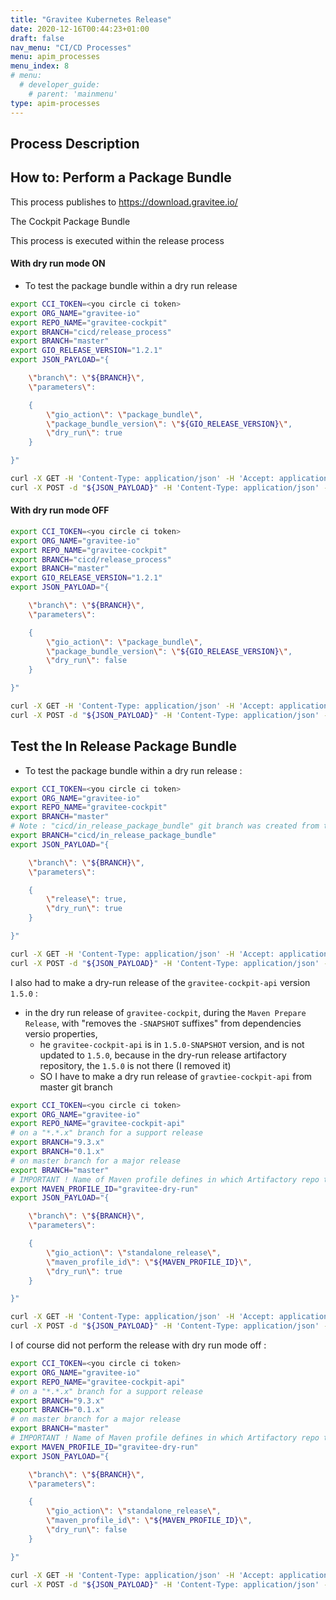 ```yaml
---
title: "Gravitee Kubernetes Release"
date: 2020-12-16T00:44:23+01:00
draft: false
nav_menu: "CI/CD Processes"
menu: apim_processes
menu_index: 8
# menu:
  # developer_guide:
    # parent: 'mainmenu'
type: apim-processes
---
```


## Process Description


## How to: Perform a Package Bundle

This process publishes to https://download.gravitee.io/

The Cockpit Package Bundle

This process is executed within the release process

#### With dry run mode ON

* To test the package bundle within a dry run release

```bash
export CCI_TOKEN=<you circle ci token>
export ORG_NAME="gravitee-io"
export REPO_NAME="gravitee-cockpit"
export BRANCH="cicd/release_process"
export BRANCH="master"
export GIO_RELEASE_VERSION="1.2.1"
export JSON_PAYLOAD="{

    \"branch\": \"${BRANCH}\",
    \"parameters\":

    {
        \"gio_action\": \"package_bundle\",
        \"package_bundle_version\": \"${GIO_RELEASE_VERSION}\",
        \"dry_run\": true
    }

}"

curl -X GET -H 'Content-Type: application/json' -H 'Accept: application/json' -H "Circle-Token: ${CCI_TOKEN}" https://circleci.com/api/v2/me | jq .
curl -X POST -d "${JSON_PAYLOAD}" -H 'Content-Type: application/json' -H 'Accept: application/json' -H "Circle-Token: ${CCI_TOKEN}" https://circleci.com/api/v2/project/gh/${ORG_NAME}/${REPO_NAME}/pipeline | jq .
```

#### With dry run mode OFF

```bash
export CCI_TOKEN=<you circle ci token>
export ORG_NAME="gravitee-io"
export REPO_NAME="gravitee-cockpit"
export BRANCH="cicd/release_process"
export BRANCH="master"
export GIO_RELEASE_VERSION="1.2.1"
export JSON_PAYLOAD="{

    \"branch\": \"${BRANCH}\",
    \"parameters\":

    {
        \"gio_action\": \"package_bundle\",
        \"package_bundle_version\": \"${GIO_RELEASE_VERSION}\",
        \"dry_run\": false
    }

}"

curl -X GET -H 'Content-Type: application/json' -H 'Accept: application/json' -H "Circle-Token: ${CCI_TOKEN}" https://circleci.com/api/v2/me | jq .
curl -X POST -d "${JSON_PAYLOAD}" -H 'Content-Type: application/json' -H 'Accept: application/json' -H "Circle-Token: ${CCI_TOKEN}" https://circleci.com/api/v2/project/gh/${ORG_NAME}/${REPO_NAME}/pipeline | jq .
```


## Test the In Release Package Bundle

* To test the package bundle within a dry run release :

```bash
export CCI_TOKEN=<you circle ci token>
export ORG_NAME="gravitee-io"
export REPO_NAME="gravitee-cockpit"
export BRANCH="master"
# Note : "cicd/in_release_package_bundle" git branch was created from the master git branch
export BRANCH="cicd/in_release_package_bundle"
export JSON_PAYLOAD="{

    \"branch\": \"${BRANCH}\",
    \"parameters\":

    {
        \"release\": true,
        \"dry_run\": true
    }

}"

curl -X GET -H 'Content-Type: application/json' -H 'Accept: application/json' -H "Circle-Token: ${CCI_TOKEN}" https://circleci.com/api/v2/me | jq .
curl -X POST -d "${JSON_PAYLOAD}" -H 'Content-Type: application/json' -H 'Accept: application/json' -H "Circle-Token: ${CCI_TOKEN}" https://circleci.com/api/v2/project/gh/${ORG_NAME}/${REPO_NAME}/pipeline | jq .
```


I also had to make a dry-run release of the `gravitee-cockpit-api` version `1.5.0` :
* in the dry run release of `gravitee-cockpit`, during the `Maven Prepare Release`, with "removes the `-SNAPSHOT` suffixes" from dependencies versio properties,
  * he `gravitee-cockpit-api` is in `1.5.0-SNAPSHOT` version, and is not updated to `1.5.0`, because in the dry-run release artifactory repository, the `1.5.0` is not there (I removed it)
  * SO I have to make a dry run release of `gravtiee-cockpit-api` from master git branch


```bash
export CCI_TOKEN=<you circle ci token>
export ORG_NAME="gravitee-io"
export REPO_NAME="gravitee-cockpit-api"
# on a "*.*.x" branch for a support release
export BRANCH="9.3.x"
export BRANCH="0.1.x"
# on master branch for a major release
export BRANCH="master"
# IMPORTANT ! Name of Maven profile defines in which Artifactory repo the mvn deploys sends
export MAVEN_PROFILE_ID="gravitee-dry-run"
export JSON_PAYLOAD="{

    \"branch\": \"${BRANCH}\",
    \"parameters\":

    {
        \"gio_action\": \"standalone_release\",
        \"maven_profile_id\": \"${MAVEN_PROFILE_ID}\",
        \"dry_run\": true
    }

}"

curl -X GET -H 'Content-Type: application/json' -H 'Accept: application/json' -H "Circle-Token: ${CCI_TOKEN}" https://circleci.com/api/v2/me | jq .
curl -X POST -d "${JSON_PAYLOAD}" -H 'Content-Type: application/json' -H 'Accept: application/json' -H "Circle-Token: ${CCI_TOKEN}" https://circleci.com/api/v2/project/gh/${ORG_NAME}/${REPO_NAME}/pipeline | jq .
```


I of course did not perform the release with dry run mode off :

```bash
export CCI_TOKEN=<you circle ci token>
export ORG_NAME="gravitee-io"
export REPO_NAME="gravitee-cockpit-api"
# on a "*.*.x" branch for a support release
export BRANCH="9.3.x"
export BRANCH="0.1.x"
# on master branch for a major release
export BRANCH="master"
# IMPORTANT ! Name of Maven profile defines in which Artifactory repo the mvn deploys sends
export MAVEN_PROFILE_ID="gravitee-dry-run"
export JSON_PAYLOAD="{

    \"branch\": \"${BRANCH}\",
    \"parameters\":

    {
        \"gio_action\": \"standalone_release\",
        \"maven_profile_id\": \"${MAVEN_PROFILE_ID}\",
        \"dry_run\": false
    }

}"

curl -X GET -H 'Content-Type: application/json' -H 'Accept: application/json' -H "Circle-Token: ${CCI_TOKEN}" https://circleci.com/api/v2/me | jq .
curl -X POST -d "${JSON_PAYLOAD}" -H 'Content-Type: application/json' -H 'Accept: application/json' -H "Circle-Token: ${CCI_TOKEN}" https://circleci.com/api/v2/project/gh/${ORG_NAME}/${REPO_NAME}/pipeline | jq .
```
